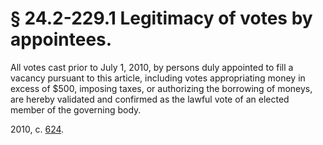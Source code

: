 # § 24.2-229.1 Legitimacy of votes by appointees.

<p>All votes cast prior to July 1, 2010, by persons duly appointed to fill a vacancy pursuant to this article, including votes appropriating money in excess of $500, imposing taxes, or authorizing the borrowing of moneys, are hereby validated and confirmed as the lawful vote of an elected member of the governing body.</p><p>2010, c. <a href='http://lis.virginia.gov/cgi-bin/legp604.exe?101+ful+CHAP0624'>624</a>.</p>